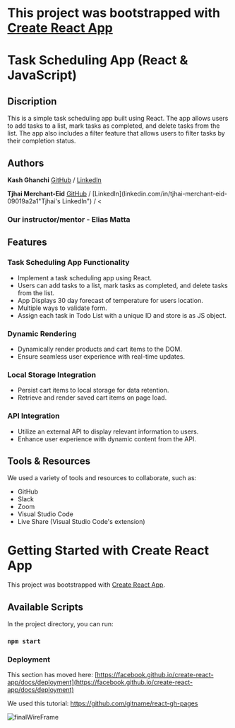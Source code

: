 
# This project was bootstrapped with [Create React App](https://github.com/facebook/create-react-app)

# Task Scheduling App (React & JavaScript)

## Discription

This is a simple task scheduling app built using React. The app allows users to add tasks to a list, mark tasks as completed, and delete tasks from the list. The app also includes a filter feature that allows users to filter tasks by their completion status.

## Authors

__Kash Ghanchi__
[GitHub](https://github.com/kxxg1 "Kash's GitHub") / [LinkedIn](http://linkedin.com/in/kashg1/ "Kash's LinkedIn")

__Tjhai Merchant-Eid__
[GitHub](https://github.com/tjhai "Tjhai's GitHub") / [LinkedIn](linkedin.com/in/tjhai-merchant-eid-09019a2a1"Tjhai's LinkedIn") / <

### Our instructor/mentor - __Elias Matta__

## Features

### Task Scheduling App Functionality

* Implement a task scheduling app using React.
* Users can add tasks to a list, mark tasks as completed, and delete tasks from the list.
* App Displays 30 day forecast of temperature for users location.
* Multiple ways to validate form.
* Assign each task in Todo List with a unique ID and store is as JS object.

### Dynamic Rendering

* Dynamically render products and cart items to the DOM.
* Ensure seamless user experience with real-time updates.

### Local Storage Integration

* Persist cart items to local storage for data retention.
* Retrieve and render saved cart items on page load.

### API Integration

* Utilize an external API to display relevant information to users.
* Enhance user experience with dynamic content from the API.

## Tools & Resources

We used a variety of tools and resources to collaborate, such as:

* GitHub
* Slack
* Zoom
* Visual Studio Code
* Live Share (Visual Studio Code's extension)

# Getting Started with Create React App

This project was bootstrapped with [Create React App](https://github.com/facebook/create-react-app).

## Available Scripts

In the project directory, you can run:

### `npm start`

### Deployment

This section has moved here: [https://facebook.github.io/create-react-app/docs/deployment](https://facebook.github.io/create-react-app/docs/deployment)

We used this tutorial: <https://github.com/gitname/react-gh-pages>

![finalWireFrame](https://github.com/TjhaiME/reactGroupProject/assets/24908636/e1a34ab6-1758-4a60-acee-a154b9b9467f)
